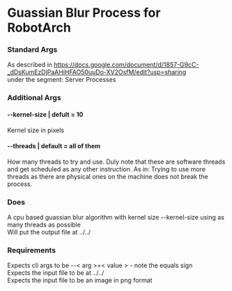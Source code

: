 # Guassian Blur Process for RobotArch

### Standard Args
As described in https://docs.google.com/document/d/1857-G9cC-_dDsKumEzDjPaAHiHFAO50uuDo-XV2OsfM/edit?usp=sharing <br>
under the segment: Server Processes 

### Additional Args

#### --kernel-size | defult = 10
Kernel size in pixels

#### --threads | default = all of them
How many threads to try and use. 
Duly note that these are software threads and get scheduled as any other instruction. As in: Trying to use more threads as there are physical ones on the machine does not break the process.

### Does 

A cpu based guassian blur algorithm with kernel size --kernel-size using as many threads as possible <br>
Will put the output file at ../../<output-file-name> 

### Requirements
Expects cli args to be --< arg >=< value > - note the equals sign <br>
Expects the input file to be at ../../<input-file-name> <br>
Expects the input file to be an image in png format
